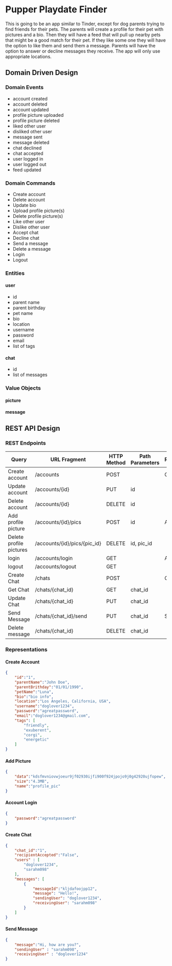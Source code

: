 # Pupper Playdate Finder

This is going to be an app similar to Tinder, except for dog parents trying to find friends for their pets. The parents will create a profile for their pet with pictures and a bio. Then they will have a feed that will pull up nearby pets that might be a good match for their pet. If they like some one they will have the option to like them and send them a message. Parents will have the option to answer or decline messages they receive. The app will only use appropriate locations.

## Domain Driven Design

### Domain Events
- account created
- account deleted
- account updated
- profile picture uploaded
- profile picture deleted
- liked other user
- disliked other user
- message sent
- message deleted
- chat declined
- chat accepted
- user logged in
- user logged out
- feed updated

### Domain Commands
- Create account
- Delete account
- Update bio
- Upload profile picture(s)
- Delete profile picture(s)
- Like other user
- Dislike other user
- Accept chat 
- Decline chat
- Send a message
- Delete a message
- Login
- Logout

### Entities
#### user
- id
- parent name
- parent birthday
- pet name
- bio
- location
- username
- password
- email
- list of tags
#### chat
- id
- list of messages

### Value Objects
#### picture
#### message

## REST API Design

### REST Endpoints
| Query | URL Fragment | HTTP Method | Path Parameters | Representations |
| ---   | ---          | ---         | ---             | --- |
| Create account | /accounts | POST | | Create Account |
| Update account | /accounts/{id} | PUT | id | |
| Delete account | /accounts/{id} | DELETE | id | |
| Add profile picture | /accounts/{id}/pics | POST | id | Add Picture |
| Delete profile pictures | /accounts/{id}/pics/{pic_id} | DELETE | id, pic_id |
| login | /accounts/login | GET | | Account Login |
| logout | /accounts/logout | GET | |
| Create Chat | /chats | POST | | Create Chat |
| Get Chat | /chats/{chat_id} | GET | chat_id | |
| Update Chat | /chats/{chat_id} | PUT | chat_id | |
| Send Message | /chats/{chat_id}/send | PUT | chat_id | Send Message |
| Delete message | /chats/{chat_id} | DELETE | chat_id | |

### Representations
#### Create Account
```json
{
    "id":"1",
    "parentName":"John Doe",
    "parentBrithday":"01/01/1990",
    "petName":"Luna",
    "bio":"bio info",
    "location":"Los Angeles, California, USA",
    "username":"doglover1234",
    "password":"agreatpassword",
    "email":"doglover1234@gmail.com",
    "tags": [
        "friendly",
        "exuberent",
        "corgi",
        "energetic"
    ]
}
```
#### Add Picture
```json
{
    "data":"kdsfmvniovwjoeur9jf02930ijfi900f924jpojo9j0g42920ujfopew",
    "size":"4.3MB",
    "name":"profile_pic"
}
```

#### Account Login
```json
{
    "password":"agreatpassword"
}
```

#### Create Chat
```json
{
    "chat_id":"1",
    "recipientAccepted":"False",
    "users" : [
        "doglover1234",
        "sarahm098"
    ],
    "messages": [
        {
            "messageId":"kljdafoojpp12",
            "message": "Hello!",
            "sendingUser": "doglover1234",
            "receivingUser": "sarahm098"
        }
    ]
}
```

#### Send Message
```json
{
    "message":"Hi, how are you?",
    "sendingUser" : "sarahm098",
    "receivingUser" : "doglover1234"
}
```